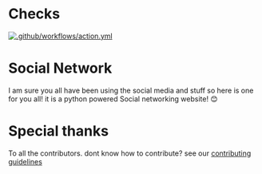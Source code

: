 # Checks
[![.github/workflows/action.yml](https://github.com/TarunavBA/boo/actions/workflows/action.yml/badge.svg)](https://github.com/TarunavBA/boo/actions/workflows/action.yml)

# Social Network

I am sure you all have been using the social media and stuff so here is one for you all! it is a python powered Social networking website! 😊

# Special thanks 

To all the contributors. dont know how to contribute? see our [contributing guidelines](CONTRIBUTING.md)
